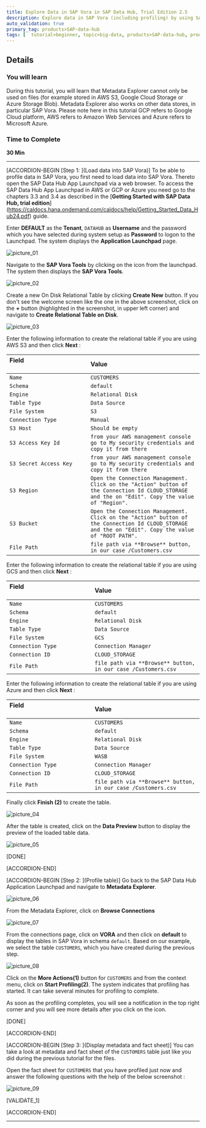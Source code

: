 ```yaml
---
title: Explore Data in SAP Vora in SAP Data Hub, Trial Edition 2.5
description: Explore data in SAP Vora (including profiling) by using SAP Data Hub, trial edition 2.5.
auto_validation: true
primary_tag: products>SAP-data-hub
tags: [  tutorial>beginner, topic>big-data, products>SAP-data-hub, products>SAP-VORA ]
---
```


## Details
### You will learn  
During this tutorial, you will learn that Metadata Explorer cannot only be used on files (for example stored in AWS S3, Google Cloud Storage or Azure Storage Blob). Metadata Explorer also works on other data stores, in particular SAP Vora.
Please note here in this tutorial GCP refers to Google Cloud platform, AWS refers to Amazon Web Services and Azure refers to Microsoft Azure.

### Time to Complete
**30 Min**

---

[ACCORDION-BEGIN [Step 1: ](Load data into SAP Vora)]
To be able to profile data in SAP Vora, you first need to load data into SAP Vora. Thereto open the SAP Data Hub App Launchpad via a web browser. To access the SAP Data Hub App Launchpad in AWS or GCP  or Azure you need go to the chapters 3.3 and 3.4 as described in the [**Getting Started with SAP Data Hub, trial edition**] (https://caldocs.hana.ondemand.com/caldocs/help/Getting_Started_Data_Hub24.pdf) guide.

Enter **DEFAULT** as the **Tenant**, `DATAHUB` as **Username** and the password which you have selected during system setup as **Password** to logon to the Launchpad. The system displays the **Application Launchpad** page.

![picture_01](./datahub-trial-v2-discovery-part02_01.png)  

Navigate to the **SAP Vora Tools** by clicking on the icon from the launchpad. The system then displays the **SAP Vora Tools**.

![picture_02](./datahub-trial-v2-discovery-part02_02.png)  

Create a new On Disk Relational Table by clicking **Create New** button. If you don't see the welcome screen like the one in the above screenshot, click on the **+** button (highlighted in the screenshot, in upper left corner) and navigate to **Create Relational Table on Disk**.

![picture_03](./datahub-trial-v2-discovery-part02_03.png)  

Enter the following information to create the relational table if you are using AWS S3 and then click **Next** :

| Field &nbsp;&nbsp;&nbsp;&nbsp;&nbsp;&nbsp;&nbsp;&nbsp;&nbsp;&nbsp;&nbsp;&nbsp;&nbsp;&nbsp;&nbsp;&nbsp;&nbsp;&nbsp;&nbsp;&nbsp;&nbsp;&nbsp;&nbsp;&nbsp;&nbsp;&nbsp;&nbsp;&nbsp;&nbsp;&nbsp;&nbsp;&nbsp;&nbsp;&nbsp;&nbsp;&nbsp;&nbsp;&nbsp;&nbsp;&nbsp;&nbsp;&nbsp;&nbsp;&nbsp;                          | Value                                                                                       |
| :------------------------------ | :------------------------------------------------------------------------------------------- |
| `Name`                         | `CUSTOMERS`                                                                                       |
| `Schema`                       | `default`                                                                                         |
| `Engine`                       | `Relational Disk`                                                                                 |
| `Table Type`                   | `Data Source`                                                                                     |
| `File System`                  | `S3 `                                                                                       |
| `Connection Type`              | `Manual`                                                                                          |
| `S3 Host`                      | `Should be empty`                                                                                 |
| `S3 Access Key Id`             | `from your AWS management console go to My security credentials and copy it from there`           |
| `S3 Secret Access Key`         | `from your AWS management console go to My security credentials and copy it from there`           |
| `S3 Region`                    | `Open the Connection Management. Click on the "Action" button of the Connection Id CLOUD_STORAGE and the on "Edit". Copy the value of "Region".`          |
| `S3 Bucket`                    | `Open the Connection Management. Click on the "Action" button of the Connection Id CLOUD_STORAGE and the on "Edit". Copy the value of "ROOT PATH".`               |
| `File Path`                    | `file path via **Browse** button, in our case /Customers.csv`                                     |



Enter the following information to create the relational table if you are using GCS and then click **Next** :

| Field &nbsp;&nbsp;&nbsp;&nbsp;&nbsp;&nbsp;&nbsp;&nbsp;&nbsp;&nbsp;&nbsp;&nbsp;&nbsp;&nbsp;&nbsp;&nbsp;&nbsp;&nbsp;&nbsp;&nbsp;&nbsp;&nbsp;&nbsp;&nbsp;&nbsp;&nbsp;&nbsp;&nbsp;&nbsp;&nbsp;&nbsp;&nbsp;&nbsp;&nbsp;&nbsp;&nbsp;&nbsp;&nbsp;&nbsp;&nbsp;&nbsp;&nbsp;&nbsp;&nbsp;                          | Value                                                                                       |
| :------------------------------ | :------------------------------------------------------------------------------------------- |
| `Name`                         | `CUSTOMERS`                                                                                       |
| `Schema`                       | `default`                                                                                         |
| `Engine`                       | `Relational Disk`                                                                                 |
| `Table Type`                   | `Data Source`                                                                                     |
| `File System`                  | `GCS`                                                                                             |
| `Connection Type`              | `Connection Manager`                                                                              |
| `Connection ID`                | `CLOUD_STORAGE`                                                                                   |
| `File Path`                    | `file path via **Browse** button, in our case /Customers.csv`                                     |



Enter the following information to create the relational table if you are using Azure and then click **Next** :

| Field &nbsp;&nbsp;&nbsp;&nbsp;&nbsp;&nbsp;&nbsp;&nbsp;&nbsp;&nbsp;&nbsp;&nbsp;&nbsp;&nbsp;&nbsp;&nbsp;&nbsp;&nbsp;&nbsp;&nbsp;&nbsp;&nbsp;&nbsp;&nbsp;&nbsp;&nbsp;&nbsp;&nbsp;&nbsp;&nbsp;&nbsp;&nbsp;&nbsp;&nbsp;&nbsp;&nbsp;&nbsp;&nbsp;&nbsp;&nbsp;&nbsp;&nbsp;&nbsp;&nbsp;                          | Value                                                                                       |
| :------------------------------ | :------------------------------------------------------------------------------------------- |
| `Name`                         | `CUSTOMERS`                                                                                       |
| `Schema`                       | `default`                                                                                         |
| `Engine`                       | `Relational Disk`                                                                                 |
| `Table Type`                   | `Data Source`                                                                                     |
| `File System`                  | `WASB`                                                                                             |
| `Connection Type`              | `Connection Manager`                                                                              |
| `Connection ID`                | `CLOUD_STORAGE`                                                                                   |
| `File Path`                    | `file path via **Browse** button, in our case /Customers.csv`                                     |


Finally click **Finish (2)** to create the table.

![picture_04](./datahub-trial-v2-discovery-part02_04.png)


After the table is created, click on the **Data Preview** button to display the preview of the loaded table data.

![picture_05](./datahub-trial-v2-discovery-part02_05.png)

[DONE]

[ACCORDION-END]

[ACCORDION-BEGIN [Step 2: ](Profile table)]
Go back to the SAP Data Hub Application Launchpad and navigate to **Metadata Explorer**.

![picture_06](./datahub-trial-v2-discovery-part02_06.png)

From the Metadata Explorer, click on **Browse Connections**

![picture_07](./datahub-trial-v2-discovery-part02_07.png)  

From the connections page, click on **VORA** and then click on **default** to display the tables in SAP Vora in schema `default`.
Based on our example, we select the table `CUSTOMERS`, which you have created during the previous step.

![picture_08](./datahub-trial-v2-discovery-part02_08.png)

Click on the **More Actions(1)** button for `CUSTOMERS` and from the context menu, click on **Start Profiling(2)**. The system indicates that profiling has started. It can take several minutes for profiling to complete.

As soon as the profiling completes, you will see a notification in the top right corner and you will see more details after you click on the icon.

[DONE]

[ACCORDION-END]

[ACCORDION-BEGIN [Step 3: ](Display metadata and fact sheet)]
You can take a look at metadata and fact sheet of the `CUSTOMERS` table just like you did during the previous tutorial for the files.

Open the fact sheet for `CUSTOMERS` that you have profiled just now and answer the following questions with the help of the below screenshot :

![picture_09](./datahub-trial-v2-discovery-part02_09.png)  

[VALIDATE_1]

[ACCORDION-END]

---

